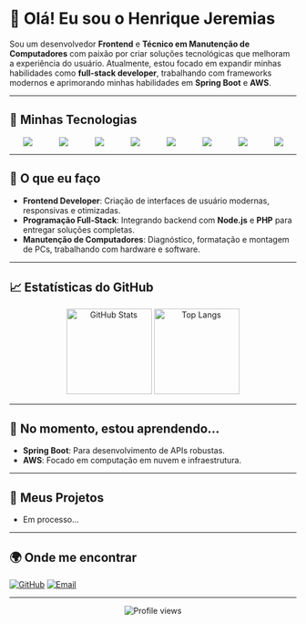 # 👋 Olá! Eu sou o **Henrique Jeremias** 

Sou um desenvolvedor **Frontend** e **Técnico em Manutenção de Computadores** com paixão por criar soluções tecnológicas que melhoram a experiência do usuário. Atualmente, estou focado em expandir minhas habilidades como **full-stack developer**, trabalhando com frameworks modernos e aprimorando minhas habilidades em **Spring Boot** e **AWS**.

---

## 🚀 Minhas Tecnologias

<div style="display: flex; justify-content: space-around;">
  <img src="https://img.shields.io/badge/HTML5-E34F26?style=for-the-badge&logo=html5&logoColor=white" />
  <img src="https://img.shields.io/badge/CSS3-1572B6?style=for-the-badge&logo=css3&logoColor=white" />
  <img src="https://img.shields.io/badge/JavaScript-F7DF1E?style=for-the-badge&logo=javascript&logoColor=black" />
  <img src="https://img.shields.io/badge/React-61DAFB?style=for-the-badge&logo=react&logoColor=black" />
  <img src="https://img.shields.io/badge/Node.js-339933?style=for-the-badge&logo=nodedotjs&logoColor=white" />
  <img src="https://img.shields.io/badge/PHP-777BB4?style=for-the-badge&logo=php&logoColor=white" />
  <img src="https://img.shields.io/badge/Git-F05032?style=for-the-badge&logo=git&logoColor=white" />
  <img src="https://img.shields.io/badge/Docker-2496ED?style=for-the-badge&logo=docker&logoColor=white" />
</div>

---

## 🔧 O que eu faço

- **Frontend Developer**: Criação de interfaces de usuário modernas, responsivas e otimizadas.
- **Programação Full-Stack**: Integrando backend com **Node.js** e **PHP** para entregar soluções completas.
- **Manutenção de Computadores**: Diagnóstico, formatação e montagem de PCs, trabalhando com hardware e software.

---

## 📈 Estatísticas do GitHub

<div align="center">
  <img height="150em" src="https://github-readme-stats.vercel.app/api?username=DevJeremias&show_icons=true&theme=radical&count_private=true" alt="GitHub Stats" />
  <img height="150em" src="https://github-readme-stats.vercel.app/api/top-langs/?username=DevJeremias&layout=compact&langs_count=7&theme=radical" alt="Top Langs" />
</div>

---

## 🌱 No momento, estou aprendendo...

- **Spring Boot**: Para desenvolvimento de APIs robustas.
- **AWS**: Focado em computação em nuvem e infraestrutura.

---

## 📝 Meus Projetos

- Em processo...

---

## 🌍 Onde me encontrar
 
[![GitHub](https://img.shields.io/badge/GitHub-181717?style=for-the-badge&logo=github)](https://github.com/DevJeremias) 
[![Email](https://img.shields.io/badge/Email-D14836?style=for-the-badge&logo=gmail&logoColor=white)](mailto:contato.hyur@gmail.com)

---

<div align="center">
    <img src="https://komarev.com/ghpvc/?username=DevJeremias&color=blue" alt="Profile views" />
</div>

